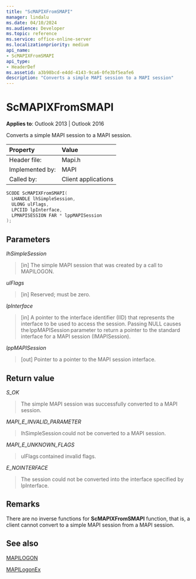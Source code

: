 ```yaml
---
title: "ScMAPIXFromSMAPI"
manager: lindalu
ms.date: 04/10/2024
ms.audience: Developer
ms.topic: reference
ms.service: office-online-server
ms.localizationpriority: medium
api_name:
- ScMAPIXFromSMAPI
api_type:
- HeaderDef
ms.assetid: a3b98bcd-e4dd-4143-9ca6-0fe3bf5eafe6
description: "Converts a simple MAPI session to a MAPI session"
---
```


# ScMAPIXFromSMAPI
  
**Applies to**: Outlook 2013 | Outlook 2016 
  
Converts a simple MAPI session to a MAPI session. 
  
|Property |Value |
|:-----|:-----|
|Header file:  <br/> |Mapi.h  <br/> |
|Implemented by:  <br/> |MAPI  <br/> |
|Called by:  <br/> |Client applications  <br/> |
   
```cpp
SCODE ScMAPIXFromSMAPI(
  LHANDLE lhSimpleSession, 
  ULONG ulFlags, 
  LPCIID lpInterface, 
  LPMAPISESSION FAR * lppMAPISession 
); 
```

## Parameters

 _lhSimpleSession_ 
 
> [in] The simple MAPI session that was created by a call to MAPILOGON. 

_ulFlags_ 

> [in] Reserved; must be zero. 

_lpInterface_ 

> [in] A pointer to the interface identifier (IID) that represents the interface to be used to access the session. Passing NULL causes the lppMAPISession parameter to return a pointer to the standard interface for a MAPI session (IMAPISession).

_lppMAPISession_

> [out] Pointer to a pointer to the MAPI session interface.

## Return value

_S_OK_

> The simple MAPI session was successfully converted to a MAPI session. 

_MAPI_E_INVALID_PARAMETER_

> lhSimpleSession could not be converted to a MAPI session. 

_MAPI_E_UNKNOWN_FLAGS_ 

> ulFlags contained invalid flags. 

_E_NOINTERFACE_

> The session could not be converted into the interface specified by lpInterface.

## Remarks

There are no inverse functions for **ScMAPIXFromSMAPI** function, that is, a client cannot convert to a simple MAPI session from a MAPI session.

## See also 

[MAPILOGON](/windows/win32/api/mapi/nc-mapi-mapilogon)

[MAPILogonEx](/office/client-developer/outlook/mapi/mapilogonex)  
